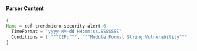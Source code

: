 #### Parser Content
```Java
{
Name = cef-trendmicro-security-alert-6
  TimeFormat = "yyyy-MM-dd HH:mm:ss.SSSSSSZ"
  Conditions = [ """CEF:""", """Module Format String Vulnerability""" ]
}
```